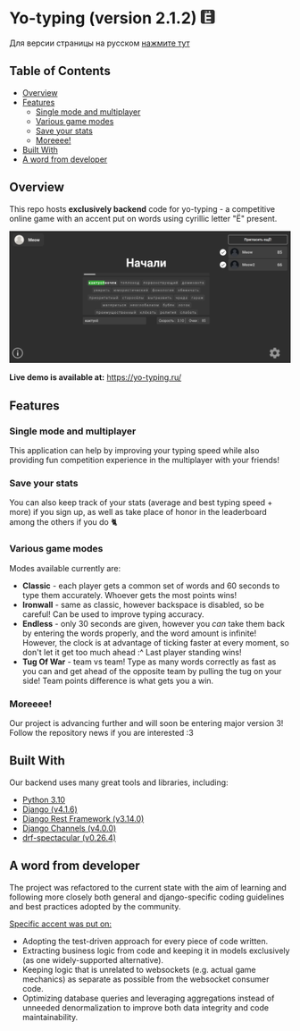 # Yo-typing (version 2.1.2) <img src="favicon.png" height="25px">
Для версии страницы на русском [нажмите тут](docs/README_ru.md)

## Table of Contents

- [Overview](#overview)
- [Features](#features)
  * [Single mode and multiplayer](#single-mode-and-multiplayer)
  * [Various game modes](#various-game-modes)
  * [Save your stats](#save-your-stats)
  * [Moreeee!](#moreeee)
- [Built With](#built-with)
- [A word from developer](#a-word-from-developer)

## Overview

This repo hosts **exclusively backend** code for yo-typing - a competitive
online game with an accent put on words using cyrillic letter "Ё" present.

<img src="docs/screenshot.png" />

**Live demo is available at:** https://yo-typing.ru/

## Features

### Single mode and multiplayer

This application can help by improving your typing speed while also
providing fun competition experience in the multiplayer with your friends!

### Save your stats

You can also keep track of your stats (average and best typing speed +
more) if you sign up, as well as take place of honor in the leaderboard
among the others if you do 🐈

### Various game modes

Modes available currently are:
* **Classic** - each player gets a common set of words and 60 seconds to
  type them accurately. Whoever gets the most points wins!
* **Ironwall** - same as classic, however backspace is disabled, so be
  careful! Can be used to improve typing accuracy.
* **Endless** - only 30 seconds are given, however you *can* take them back
  by entering the words properly, and the word amount is infinite! However,
  the clock is at advantage of ticking faster at every moment, so
  don't let it get too much ahead :^ Last player standing wins!
* **Tug Of War** - team vs team! Type as many words correctly as
  fast as you can and get ahead of the opposite team by pulling the tug
  on your side! Team points difference is what gets you a win.

### Moreeee!

Our project is advancing further and will soon be entering major version 3!
Follow the repository news if you are interested :3

## Built With

Our backend uses many great tools and libraries, including:
- [Python 3.10](https://www.python.org/downloads/release/python-3100/)
- [Django (v4.1.6)](https://www.djangoproject.com)
- [Django Rest Framework (v3.14.0)](https://django-rest-framework.org/)
- [Django Channels (v4.0.0)](https://github.com/django/channels)
- [drf-spectacular (v0.26.4)](https://github.com/tfranzel/drf-spectacular)

## A word from developer

The project was refactored to the current state with the aim of learning and following
more closely both general and django-specific coding guidelines
and best practices adopted by the community.

<u>Specific accent was put on:</u>
- Adopting the test-driven approach for every piece of code written.
- Extracting business logic from code and keeping it in models
  exclusively (as one widely-supported alternative).
- Keeping logic that is unrelated to websockets (e.g. actual game
  mechanics) as separate as possible from the websocket consumer
  code.
- Optimizing database queries and leveraging aggregations instead of
  unneeded denormalization to improve both data integrity and code
  maintainability.


